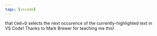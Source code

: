 ```yaml
---
tags: [vscode]
---
```

that <kbd>Cmd</kbd>+<kbd>D</kbd> selects the next occurence of the currently-highlighted text in VS Code!
Thanks to Mark Brewer for teaching me this!
